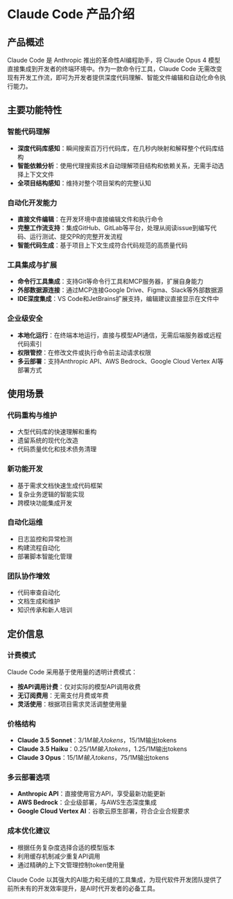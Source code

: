 # Claude Code 产品介绍

## 产品概述

Claude Code 是 Anthropic 推出的革命性AI编程助手，将 Claude Opus 4 模型直接集成到开发者的终端环境中。作为一款命令行工具，Claude Code 无需改变现有开发工作流，即可为开发者提供深度代码理解、智能文件编辑和自动化命令执行能力。

## 主要功能特性

### 智能代码理解
- **深度代码库感知**：瞬间搜索百万行代码库，在几秒内映射和解释整个代码库结构
- **智能依赖分析**：使用代理搜索技术自动理解项目结构和依赖关系，无需手动选择上下文文件
- **全项目结构感知**：维持对整个项目架构的完整认知

### 自动化开发能力
- **直接文件编辑**：在开发环境中直接编辑文件和执行命令
- **完整工作流支持**：集成GitHub、GitLab等平台，处理从阅读issue到编写代码、运行测试、提交PR的完整开发流程
- **智能代码生成**：基于项目上下文生成符合代码规范的高质量代码

### 工具集成与扩展
- **命令行工具集成**：支持Git等命令行工具和MCP服务器，扩展自身能力
- **外部数据源连接**：通过MCP连接Google Drive、Figma、Slack等外部数据源
- **IDE深度集成**：VS Code和JetBrains扩展支持，编辑建议直接显示在文件中

### 企业级安全
- **本地化运行**：在终端本地运行，直接与模型API通信，无需后端服务器或远程代码索引
- **权限管控**：在修改文件或执行命令前主动请求权限
- **多云部署**：支持Anthropic API、AWS Bedrock、Google Cloud Vertex AI等部署方式

## 使用场景

### 代码重构与维护
- 大型代码库的快速理解和重构
- 遗留系统的现代化改造
- 代码质量优化和技术债务清理

### 新功能开发
- 基于需求文档快速生成代码框架
- 复杂业务逻辑的智能实现
- 跨模块功能集成开发

### 自动化运维
- 日志监控和异常检测
- 构建流程自动化
- 部署脚本智能化管理

### 团队协作增效
- 代码审查自动化
- 文档生成和维护
- 知识传承和新人培训

## 定价信息

### 计费模式
Claude Code 采用基于使用量的透明计费模式：
- **按API调用计费**：仅对实际的模型API调用收费
- **无订阅费用**：无需支付月费或年费
- **灵活使用**：根据项目需求灵活调整使用量

### 价格结构
- **Claude 3.5 Sonnet**：$3/1M输入tokens，$15/1M输出tokens
- **Claude 3.5 Haiku**：$0.25/1M输入tokens，$1.25/1M输出tokens
- **Claude 3 Opus**：$15/1M输入tokens，$75/1M输出tokens

### 多云部署选项
- **Anthropic API**：直接使用官方API，享受最新功能更新
- **AWS Bedrock**：企业级部署，与AWS生态深度集成
- **Google Cloud Vertex AI**：谷歌云原生部署，符合企业合规要求

### 成本优化建议
- 根据任务复杂度选择合适的模型版本
- 利用缓存机制减少重复API调用
- 通过精确的上下文管理控制token使用量

Claude Code 以其强大的AI能力和无缝的工具集成，为现代软件开发团队提供了前所未有的开发效率提升，是AI时代开发者的必备工具。